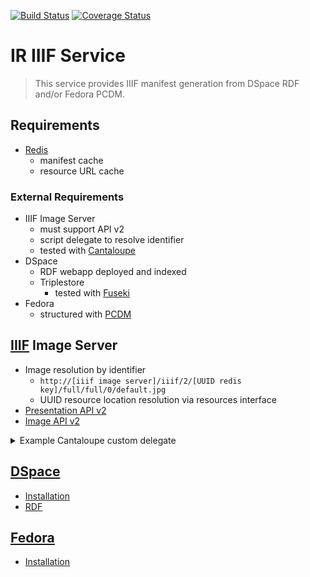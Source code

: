 [![Build Status](https://travis-ci.org/TAMULib/IRIIIFService.svg?branch=master)](https://travis-ci.org/TAMULib/IRIIIFService)
[![Coverage Status](https://coveralls.io/repos/github/TAMULib/IRIIIFService/badge.svg?branch=master)](https://coveralls.io/github/TAMULib/IRIIIFService?branch=master)

# IR IIIF Service
> This service provides IIIF manifest generation from DSpace RDF and/or Fedora PCDM.

## Requirements
- [Redis](https://redis.io/)
  - manifest cache
  - resource URL cache

### External Requirements
- IIIF Image Server
  - must support API v2
  - script delegate to resolve identifier
  - tested with [Cantaloupe](https://medusa-project.github.io/cantaloupe/)
- DSpace
  - RDF webapp deployed and indexed
  - Triplestore
    - tested with [Fuseki](https://jena.apache.org/documentation/fuseki2/)
- Fedora
  - structured with [PCDM](https://pcdm.org/)

## [IIIF](http://iiif.io/) Image Server
- Image resolution by identifier
  - ```http://[iiif image server]/iiif/2/[UUID redis key]/full/full/0/default.jpg```
  - UUID resource location resolution via resources interface
- [Presentation API v2](http://iiif.io/api/presentation/2.1/)
- [Image API v2](http://iiif.io/api/image/2.1/)

<details>
<summary>Example Cantaloupe custom delegate</summary>

<br/>

```
  require 'base64'
  class CustomDelegate
    ##
    # Returns one of the following:
    #
    # 1. String URI
    # 2. Hash with the following keys:
    #     * `uri` [String] (required)
    #     * `username` [String] For HTTP Basic authentication (optional).
    #     * `secret` [String] For HTTP Basic authentication (optional).
    #     * `headers` [Hash<String,String>] Hash of request headers (optional).
    # 3. nil if not found.
    #
    # @param options [Hash] Empty hash.
    # @return See above.
    #
    def httpsource_resource_info(options = {})
      id = context['identifier']
      puts id
      if ( id =~ /^[0-9a-f]{8}-[0-9a-f]{4}-[0-9a-f]{4}-[0-9a-f]{4}-[0-9a-f]{12}$/ )
        uri = '<%= @iiif_service_url %>resources/' + id + '/redirect'
      elsif
        irid = Base64.decode64(id)
        puts irid
        if irid.include? ":"
          parts = irid.split(':')
          ir = parts[0]
          path = parts[1]
          if ir == 'fedora'
            uri = '<%= @fedora_url %>' + path
          elsif ir == 'dspace'
            uri = '<%= @dspace_url %>' + path
          else
            uri = irid
          end
        else
          uri = id
        end
      end
      puts uri
      return uri
    end
  end
```

</details>

## [DSpace](http://www.dspace.org/)
- [Installation](https://wiki.duraspace.org/display/DSDOC6x/Installing+DSpace#space-menu-link-content)
- [RDF](https://wiki.duraspace.org/display/DSDOC6x/Linked+%28Open%29+Data)

## [Fedora](https://fedorarepository.org/)
- [Installation](https://wiki.duraspace.org/display/FEDORA4x/Quick+Start)

